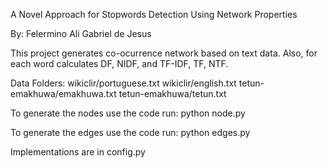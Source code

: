 A Novel Approach for Stopwords Detection Using Network Properties

By:
Felermino Ali
Gabriel de Jesus

This project generates co-ocurrence network based on text data. Also, for each word calculates DF, NIDF, and TF-IDF, TF, NTF.

Data Folders:
wikiclir/portuguese.txt
wikiclir/english.txt
tetun-emakhuwa/emakhuwa.txt
tetun-emakhuwa/tetun.txt

To generate the nodes use the code run:
python node.py


To generate the edges use the code run:
python edges.py

Implementations are in config.py